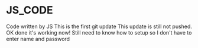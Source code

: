 # JS_CODE
Code written by JS
This is the first git update
This update is still not pushed.
OK done it's working now!
Still need to know how to setup so I don't have to enter name and password
